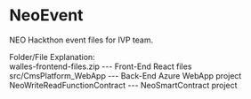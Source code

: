 # NeoEvent  
NEO Hackthon event files for IVP team.  

Folder/File Explanation:  
walles-frontend-files.zip     --- Front-End React files  
src/CmsPlatform_WebApp        --- Back-End Azure WebApp project  
NeoWriteReadFunctionContract  --- NeoSmartContract project  
